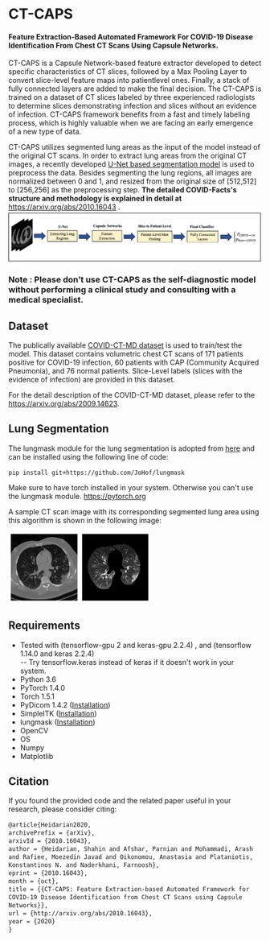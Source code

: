 # CT-CAPS
<h4>Feature Extraction-Based Automated Framework For COVID-19 Disease Identification From Chest CT Scans Using Capsule Networks.</h4>

CT-CAPS is a Capsule Network-based feature extractor developed to detect specific characteristics of CT slices, followed by a Max Pooling Layer to convert slice-level feature maps into patientlevel ones. Finally, a stack of fully connected layers are added to make the final decision. The CT-CAPS is trained on a dataset of CT slices labeled by three experienced radiologists to determine slices demonstrating infection and slices without an evidence of infection. CT-CAPS framework benefits from a fast and timely labeling process, which is highly valuable when we are facing an early emergence of a new type of data.

CT-CAPS utilizes segmented lung areas as the input of the model instead of the original CT scans. In  order to extract lung areas from the original CT images, a recently developed <a href="https://github.com/JoHof/lungmask"> U-Net based segmentation model</a> is used to preprocess the data. Besides segmenting the lung regions, all images are normalized between 0 and 1, and resized from the original size of [512,512] to [256,256] as the preprocessing step.
<b>The detailed COVID-Facts's structure and methodology is explained in detail at</b> https://arxiv.org/abs/2010.16043 .
<img src="https://github.com/ShahinSHH/CT-CAPS/blob/main/Figures/pipeline.png"/>

<h3>Note : Please don’t use CT-CAPS as the self-diagnostic model without performing a clinical study and consulting with a medical specialist.</h3>

## Dataset
The publically available <a href="https://github.com/ShahinSHH/COVID-CT-MD">COVID-CT-MD dataset</a> is used to train/test the model.
This dataset contains volumetric chest CT scans of 171 patients positive for COVID-19 infection, 60 patients with CAP (Community Acquired Pneumonia), and 76 normal patients. Slice-Level labels (slices with the evidence of infection) are provided in this dataset.

For the detail description of the COVID-CT-MD dataset, please refer to the <a href="https://arxiv.org/abs/2009.14623">https://arxiv.org/abs/2009.14623</a>.

## Lung Segmentation
The lungmask module for the lung segmentation is adopted from <a href="https://github.com/JoHof/lungmask">here</a> and can be installed using the following line of code:
```
pip install git+https://github.com/JoHof/lungmask
```
Make sure to have torch installed in your system. Otherwise you can't use the lungmask module.
<a href = "https://pytorch.org">https://pytorch.org</a>

A sample CT scan image with its corresponding segmented lung area using this algorithm is shown in the following image:

<img src="https://github.com/ShahinSHH/CT-CAPS/blob/main/Figures/lung_segment.png"/>

## Requirements
* Tested with (tensorflow-gpu 2 and keras-gpu 2.2.4) , and (tensorflow 1.14.0 and keras 2.2.4)<br>
-- Try tensorflow.keras instead of keras if it doesn't work in your system.
* Python 3.6
* PyTorch 1.4.0
* Torch 1.5.1
* PyDicom 1.4.2 (<a href="https://pydicom.github.io/pydicom/stable/tutorials/installation.html">Installation<a/>)
* SimpleITK (<a href="https://simpleitk.readthedocs.io/en/v1.1.0/Documentation/docs/source/installation.html">Installation</a>)
* lungmask (<a href="https://github.com/JoHof/lungmask">Installation</a>)
* OpenCV
* OS
* Numpy
* Matplotlib

## Citation
If you found the provided code and the related paper useful in your research, please consider citing:

```
@article{Heidarian2020,
archivePrefix = {arXiv},
arxivId = {2010.16043},
author = {Heidarian, Shahin and Afshar, Parnian and Mohammadi, Arash and Rafiee, Moezedin Javad and Oikonomou, Anastasia and Plataniotis, Konstantinos N. and Naderkhani, Farnoosh},
eprint = {2010.16043},
month = {oct},
title = {{CT-CAPS: Feature Extraction-based Automated Framework for COVID-19 Disease Identification from Chest CT Scans using Capsule Networks}},
url = {http://arxiv.org/abs/2010.16043},
year = {2020}
}

```
